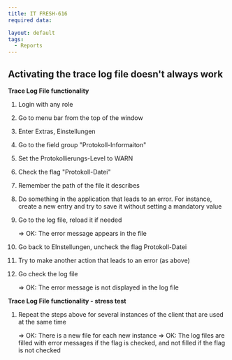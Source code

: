 ```yaml
---
title: IT FRESH-616
required data:

layout: default
tags:
  - Reports
---
```

## Activating the trace log file doesn't always work

**Trace Log File functionality**

1. Login with any role

2. Go to menu bar from the top of the window

3. Enter Extras, Einstellungen

4. Go to the field group "Protokoll-Informaiton"

5. Set the Protokollierungs-Level to WARN 

6. Check the flag "Protokoll-Datei"

7. Remember the path of the file it describes

8. Do something in the application that leads to an error. For instance, create a new entry and try to save it without setting a mandatory value

9. Go to the log file, reload it if needed

    => OK: The error message appears in the file

10. Go back to EInstellungen, uncheck the flag Protokoll-Datei

11. Try to make another action that leads to an error (as above) 

12. Go check the log file

    => OK: The error message is not displayed in the log file
    
**Trace Log File functionality - stress test**

1. Repeat the steps above for several instances of the client that are used at the same time

    => OK: There is a new file for each new instance
    => OK: The log files are filled with error messages if the flag is checked, and not filled if the flag is not checked